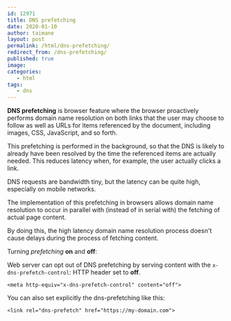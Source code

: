 ```yaml
---
id: 12971
title: DNS prefetching
date: 2020-01-10
author: taimane
layout: post
permalink: /html/dns-prefetching/
redirect_from: /dns-prefetching/
published: true
image: 
categories:
   - html
tags:
   - dns
---
```

**DNS prefetching** is browser feature where the browser proactively performs domain name resolution on both links that the user may choose to follow as well as URLs for items referenced by the document, including images, CSS, JavaScript, and so forth.

This prefetching is performed in the background, so that the DNS is likely to already have been resolved by the time the referenced items are actually needed. This reduces latency when, for example, the user actually clicks a link.

DNS requests are bandwidth tiny, but the latency can be quite high, especially on mobile networks.

The implementation of this prefetching in browsers allows domain name resolution to occur in parallel with (instead of in serial with) the fetching of actual page content.

By doing this, the high latency domain name resolution process doesn't cause delays during the process of fetching content.

Turning _prefetching_ **on** and **off**:

Web server can opt out of DNS prefetching by serving content with the `x-dns-prefetch-control`: HTTP header set to **off**.

```
<meta http-equiv="x-dns-prefetch-control" content="off">
```
You can also set explicitly the dns-prefetching like this:

```
<link rel="dns-prefetch" href="https://my-domain.com">
```
